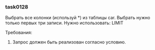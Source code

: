 
### task0128

Выбрать все колонки (используй *) из таблицы car.
Выбрать нужно только первых три записи.
Нужно использовать: LIMIT


Требования:
1.	Запрос должен быть реализован согласно условию.


